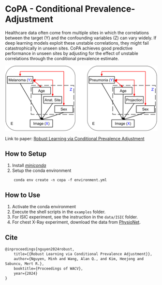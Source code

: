 # CoPA - Conditional Prevalence-Adjustment

Healthcare data often come from multiple sites in which the correlations between the target (Y) and the confounding variables (Z) can vary widely.
If deep learning models exploit these unstable correlations, they might fail catastrophically in unseen sites.
CoPA achieves good predictive performance in unseen sites by adjusting for the effect of unstable correlations through the conditional prevalence estimate.

![Real-world Scenarios](figures/example.png)

Link to paper: [Robust Learning via Conditional Prevalence Adjustment](https://arxiv.org/abs/2310.15766)

## How to Setup

1. Install [*miniconda*](https://docs.conda.io/projects/miniconda/en/latest/miniconda-install.html)
2. Setup the conda environment
```
    conda env create -n copa -f environment.yml
```

## How to Use

1. Activate the conda environment
2. Execute the shell scripts in the `examples` folder. 
3. For ISIC experiment, see the instruction in the `data/ISIC` folder.
4. For chest X-Ray experiment, download the data from [PhysioNet](https://physionet.org/).

## Cite

```
@inproceedings{nguyen2024robust,
    title={{Robust Learning via Conditional Prevalence Adjustment}},
    author={Nguyen, Minh and Wang, Alan Q., and Kim, Heejong and Sabuncu, Mert R.},
    booktitle={Proceedings of WACV},
    year={2024}
}
```
